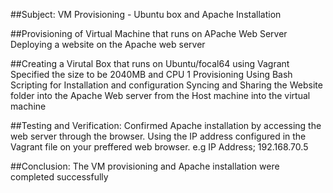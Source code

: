 ##Subject: VM Provisioning - Ubuntu box and Apache Installation

##Provisioning of Virtual Machine that runs on APache Web Server
Deploying a website on the Apache web server

##Creating a Virutal Box that runs on Ubuntu/focal64 using Vagrant
Specified the size to be 2040MB and CPU 1
Provisioning Using Bash Scripting for Installation and configuration
Syncing and Sharing the Website folder into the Apache Web server from the Host machine into the virtual machine

##Testing and Verification: Confirmed Apache installation by accessing the web server through the browser.
Using the IP address configured in the Vagrant file on your preffered web browser. e.g
IP Address; 192.168.70.5

##Conclusion: The VM provisioning and Apache installation were completed successfully


